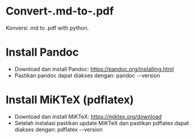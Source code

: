 # Convert-.md-to-.pdf
Konversi .md to .pdf with python.

# Install Pandoc
- Download dan install Pandoc: https://pandoc.org/installing.html
- Pastikan pandoc dapat diakses dengan: pandoc --version

# Install MiKTeX (pdflatex)
- Download dan install MiKTeX: https://miktex.org/download
- Setelah instalasi pastikan update MiKTeX dan pastikan pdflatex dapat diakses dengan: pdflatex --version
